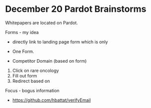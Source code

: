 # December 20 Pardot Brainstorms


Whitepapers are located on Pardot.

Forms - my idea

- directly link to landing page form which is only 
- One Form.

- Competitor Domain (based on form)

1. Click on rare oncology
2. Fill out form
3. Redirect based on

Focus - bogus information
 - https://github.com/hbattat/verifyEmail
